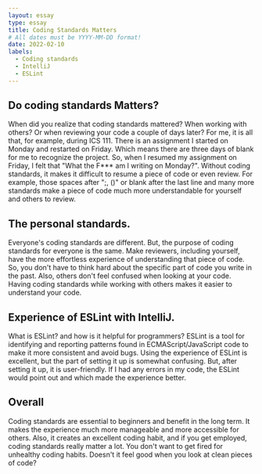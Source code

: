 ```yaml
---
layout: essay
type: essay
title: Coding Standards Matters
# All dates must be YYYY-MM-DD format!
date: 2022-02-10
labels:
  - Coding standards
  - IntelliJ
  - ESLint
---
```


## Do coding standards Matters? 

When did you realize that coding standards mattered? When working with others? Or when reviewing your code a couple of days later? For me, it is all that, for example, during ICS 111. There is an assignment I started on Monday and restarted on Friday. Which means there are three days of blank for me to recognize the project. So, when I resumed my assignment on Friday, I felt that "What the F*** am I writing on Monday?". Without coding standards, it makes it difficult to resume a piece of code or even review. For example, those spaces after ";, ()" or blank after the last line and many more standards make a piece of code much more understandable for yourself and others to review. 

## The personal standards. 

Everyone's coding standards are different. But, the purpose of coding standards for everyone is the same. Make reviewers, including yourself, have the more effortless experience of understanding that piece of code. So, you don't have to think hard about the specific part of code you write in the past. Also, others don't feel confused when looking at your code. Having coding standards while working with others makes it easier to understand your code. 

## Experience of ESLint with IntelliJ.

What is ESLint? and how is it helpful for programmers? ESLint is a tool for identifying and reporting patterns found in ECMAScript/JavaScript code to make it more consistent and avoid bugs. Using the experience of ESLint is excellent, but the part of setting it up is somewhat confusing. But, after setting it up, it is user-friendly. If I had any errors in my code, the ESLint would point out and which made the experience better. 

## Overall 

Coding standards are essential to beginners and benefit in the long term.  It makes the experience much more manageable and more accessible for others.  Also, it creates an excellent coding habit, and if you get employed, coding standards really matter a lot.  You don't want to get fired for unhealthy coding habits.  Doesn't it feel good when you look at clean pieces of code? 

